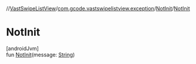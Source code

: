 //[VastSwipeListView](../../../index.md)/[com.gcode.vastswipelistview.exception](../index.md)/[NotInit](index.md)/[NotInit](-not-init.md)

# NotInit

[androidJvm]\
fun [NotInit](-not-init.md)(message: [String](https://kotlinlang.org/api/latest/jvm/stdlib/kotlin/-string/index.html))
